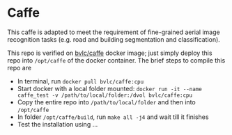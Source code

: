 # Caffe

This caffe is adapted to meet the requirement of fine-grained aerial image recognition tasks
(e.g. road and building segmentation and classification). 

This repo is verified on [bvlc/caffe](https://hub.docker.com/r/bvlc/caffe) docker image; just simply deploy this repo into `/opt/caffe` of the docker container. The brief steps to compile this repo are

- In terminal, run ```docker pull bvlc/caffe:cpu```
- Start docker with a local folder mounted: ```docker run -it --name caffe_test -v /path/to/local/folder:/dvol bvlc/caffe:cpu```
- Copy the entire repo into ```/path/to/local/folder``` and then into ```/opt/caffe```
- In folder ```/opt/caffe/build```, run ```make all -j4``` and wait till it finishes
- Test the installation using ...


